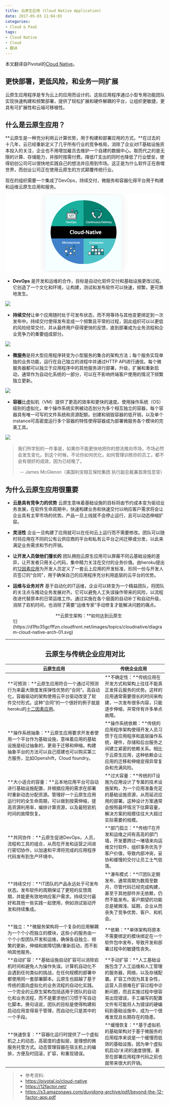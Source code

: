 ```yaml
---
title: 云原生应用 (Cloud Native Application)
date: 2017-05-03 11:04:03
categories:
- Cloud & PaaS
tags:
- Cloud Native
- Cloud
- 翻译
---
```


本文翻译自Pivotal的[Cloud Native](https://pivotal.io/cloud-native)。

##  更快部署，更低风险，和业务一同扩展

云原生应用程序是专为云上的应用而设计的。这些应用程序通过小型专用功能团队实现快速构建和频繁部署，提供了轻松扩展和硬件解耦的平台，让组织更敏捷，更具有可扩展性和云端可移植性。

## 什么是云原生应用？

**云原生是一种充分利用云计算优势，用于构建和部署应用的方式。**在过去的十几年，云已经重新定义了几乎所有行业的竞争格局，消除了企业对IT基础设施资本投入的关注，企业也不用增加雇员去维护一个自建的数据中心。取而代之的是无限的计算、存储能力，并按时按需付费。降低IT支出的同时也降低了行业壁垒，使得初创公司可以很快地实践自己的想法并应用到市场。这正是为什么软件正在吞噬世界，而创业公司正在使用云原生的方式颠覆传统行业。

现在的组织需要一个集成了DevOps，持续交付，微服务和容器化得平台用于构建和运维云原生应用和服务。

![](/images/Cloud_Native_With_four.png)

 - **DevOps** 是开发和运维的合作，目标是自动化软件交付和基础设施更改过程。它创造了一个文化和环境，让构建，测试和发布软件可以快速，频繁，更可靠地发生。

![](https://d1fto35gcfffzn.cloudfront.net/images/topics/cloudnative/infographic-devops.png)

 - **持续交付**让单个应用随时处于可发布状态，而不用等待与其他变更绑定到一次发布中。持续交付使得发布变成一个频繁且平常的过程，因此组织可以以更低的风险经常交付，并从最终用户获得更快的反馈，直到部署成为业务流程和企业竞争力的重要组成部分。

![](https://d1fto35gcfffzn.cloudfront.net/images/topics/cloudnative/infographic-cd.png)

 - **微服务**是将大型应用程序转变为小型服务的集合的架构方法；每个服务实现单独的业务功能，运行在自己独立的进程中并通过HTTP API进行通信。每个微服务器都可以独立于应用程序中的其他服务进行部署，升级，扩展和重新启动，通常作为自动化系统的一部分，可以在不影响终端客户使用的情况下频繁独立更新。

![](https://d1fto35gcfffzn.cloudfront.net/images/topics/cloudnative/infographic-microservices.png)

- **容器**比虚拟机（VM）提供了更高的效率和更快的速度。使用操作系统（OS）级别的虚拟化，单个操作系统实例被动态划分为多个相互独立的容器，每个容器具有唯一可写的文件系统和资源配额。创建和销毁容器的低开销，以及单个instance可高密度运行多个容器的特性使得容器成为部署微服务各个模块的完美工具。

![](https://d1fto35gcfffzn.cloudfront.net/images/topics/cloudnative/infographic-containers.png)

> 我们所学到的一件事是，如果你不能更快地把你的想法推向市场，市场必然会发生变化。到这个时候，不论你如何优化，如何管理训练你的员工，都不会有很好的成效，因为已经晚了。
> <p style="text-align:right">-- James McGlenon（美国利宝相互保险集团 执行副总裁兼首席信息官）</p>

## 为什么云原生应用很重要

- **云是具有竞争力的优势**
    云原生意味着基础设施的目标将由节约成本变为驱动业务发展，在软件生命周期中，快速构建业务和快速交付以响应客户需求将会让企业具有主宰市场的优势。产品一旦上线就不会停止运行，且可以动态伸缩扩容。

- **灵活性**
    企业一旦构建了应用就可以在任何云上运行而不需要修改。团队可以随时将应用在不同的公有云供应商的平台和私有云平台之间迁移或分发，以此来满足业务需求和节约开销。

- **让开发人员做他们擅长的**
    团队拥抱云原生应用可以屏蔽不同云基础设施的差异，让开发者只用关心代码，集中精力关注在交付的业务价值。由heroku提出的[12因素应用](https://12factor.net/zh_cn/)为开发人员定义了一套云上应用的开发标准，形同一份与开发人员签订的“合同”，用于确保自己的应用程序充分利用底层的云平台的优势。

- **运维与业务对齐**
    基于自动化的IT运维，企业可以转变为一个精益团队，将团队的关注点与推动业务发展对齐。它可以避免人工失误操作带来的风险，以流程改进代替原本的日常运维工作。通过实施在各个层面的自动补丁和自动升级，消除了宕机时间，也消除了需要“运维专家”手动修复才能解决问题的痛点。

    <center>**云原生架构：**如何达到云原生</center>
    ![](https://d1fto35gcfffzn.cloudfront.net/images/topics/cloudnative/diagram-cloud-native-arch-01.svg)

---

## <center>**云原生与传统企业应用对比**</center>

| <center>云原生应用</center>                   | <center>传统企业应用</center>                  |
| ---------------------------------------- | ---------------------------------------- |
| **可预测：**云原生应用符合一个通过可预测行为来最大限度发挥弹性优势的“合同”。高自动化，容器驱动的架构使用云平台驱动改变了软件交付形式。这种“合同”的一个很好的例子就是heroku的[十二因素应用](https://12factor.net/zh_cn/)。 | **不确定性：**传统应用在开发方式和架构上往往不能真正发挥云服务的优势。这样的应用通常需要很长的时间来构建，一次发布很多内容，只能逐步伸缩，并常伴有许多单点故障。 |
| **操作系统抽象：**云原生应用要求开发者使用一个平台作为基础设施，意味着应用的基础设施是经过抽象的，更易于迁移和伸缩。构建抽象平台的方法可以自己搭建也可以购买第三方服务，比如Openshift，Cloud foundry。 | **操作系统依赖：**传统的应用程序架构使得开发人员习惯于在应用程序和底层操作系统，硬件，存储和后台服务之间建立紧密的依赖关系。相比于云原生应用，这种依赖会让应用的迁移和伸缩变得异常复杂和充满风险。 |
| **大小适合的容量：**云本地应用平台可自动进行基础设施配置，并根据应用的需求在部署时重新动态分配资源。管理好一个云原生应用运行时的全生命周期，可以做到按需伸缩，提高资源利用率，编排计算资源，以及最短宕机时间的故障恢复。 | **过大容量：**传统的IT设施为应用设计了专属的技术设施架构，为一个应用准备充足的基础设施资源，从而延迟应用的部署。这种设计方案通常会按照最坏情况下估算容量，解决方案的规模往往大大超过实际需要的规模。 |
| **共同协作：**云原生促进DevOps，人员，流程和工具的组合，从而在开发和运营之间进行密切协作，以加速和平滑将完成的应用程序代码发布到生产环境中。 | **部门孤立：**传统IT在开发和运维之间有高高的部门墙，开发要跨过一堵墙来向运维交付软件，组织事务优先于客户价值，导致内部冲突，妥协和缓慢的交付让员工士气低落。 |
| **持续交付：**IT团队的产品永远处于可发布状态。发布软件的周期保证了更短的反馈周期，并能更有效地响应客户需求。持续交付最好和其他一些实践一起使用，例如测试驱动开发和持续集成。 | **瀑布模式：**IT团队定期发布，通常周期为数周至数月，尽管代码已经完成构建，甚至于其他部件并无依赖，仍然不能发布。客户期望的功能总是被搁浅、延期，企业从而丧失了竞争优势、客户、和机会。 |
| **独立：**微服务架构将一个复杂的应用解耦为一个个小而独立的模块，这些小的服务由一个个小型团队开发和运维，确保各自独立、频繁的更新，伸缩和故障切换/重新启动，而不影响其他服务。 | **依赖：**单体架构将原本不需要绑定的模块绑定在一个软件包中发布，导致开发和部署过程中的敏捷性丧失。 |
| **自动扩容：**基础设施自动扩容可以消除宕机时间和避免人为操作失误。计算机自动化不会遇到任何类似的挑战，在任何规模的部署中都使用同一套部署脚本。云原生也超越了基于传统的面向虚拟化的业务流程的自动化实践。一个完全的云原生架构包括适用于团队的自动化和业务流程，而不是要求他们习惯于写自动化脚本。换句话说，团队的目标是使得构建和启动应用变得易于管理，而自动化只是其中的一个手段。 | **手动扩容：**人工基础设施包含了人工运维和人工管理的服务器，网络，以及存储配置。扩容工作因为其复杂性，运营人员很难在扩容过程中诊断问题，而且实施过程中很容易出现错误，手工编写的配置文件有可能将人为错误的硬编码到基础设施中，成为一个很难发现且长期存在的隐患。 |
| **快速恢复：**容器化运行时提供了一个虚拟机之上的动态，高密度的虚拟层，是理想的微服务托管方式。动态管理容器在宿主机上的编排，方便及时回滚，扩容，和重现错误。 | **缓慢恢复：**基于虚拟机的基础架构对于基于微服务的应用程序来说是一个缓慢而低效的基础设施，因为单个虚拟机启动/关闭的速度很慢，甚至在部署应用程序代码之前也就带来很大的开销。 |


> * 参考资料:
> * <https://pivotal.io/cloud-native>
> * <https://12factor.net/>
> * <https://s3.amazonaws.com/duyidong-archive/pdf/beyond-the-12-factor-app.pdf>
